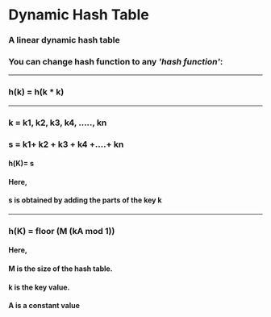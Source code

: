 # Dynamic Hash Table
### A linear dynamic hash table
### You can change hash function to any _'hash function'_:
----
### h(k) = h(k * k)
----
###    k = k1, k2, k3, k4, ….., kn
###    s = k1+ k2 + k3 + k4 +….+ kn
####    h(K)= s
####    Here,
####    __s__ is obtained by adding the parts of the key k
-----
###  h(K) = floor (M (kA mod 1))

####  Here,
####  M is the size of the hash table.
####  k is the key value.
####  A is a constant value
